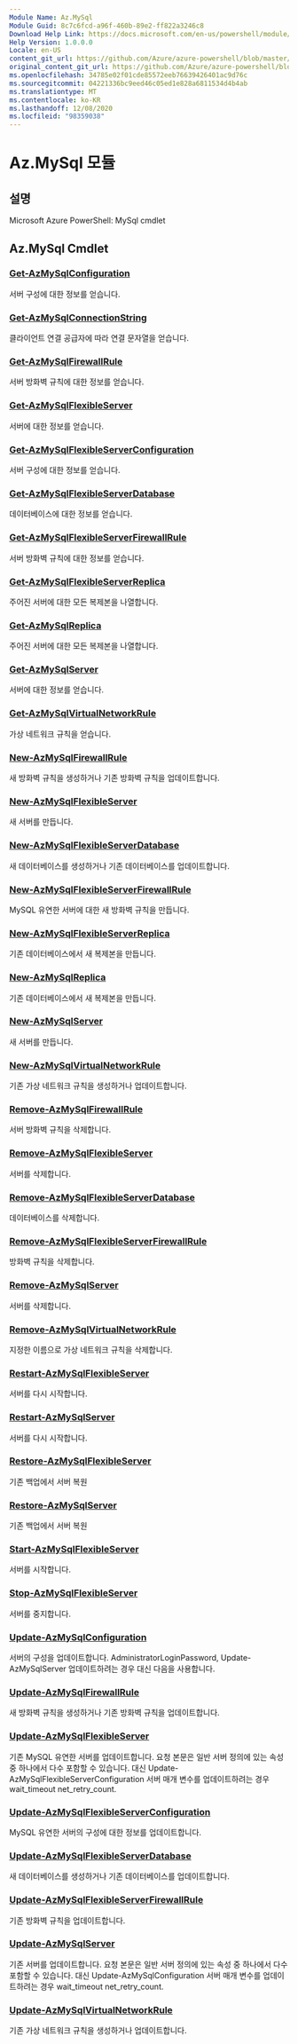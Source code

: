 ```yaml
---
Module Name: Az.MySql
Module Guid: 8c7c6fcd-a96f-460b-89e2-ff822a3246c8
Download Help Link: https://docs.microsoft.com/en-us/powershell/module/az.mysql
Help Version: 1.0.0.0
Locale: en-US
content_git_url: https://github.com/Azure/azure-powershell/blob/master/src/MySql/help/Az.MySql.md
original_content_git_url: https://github.com/Azure/azure-powershell/blob/master/src/MySql/help/Az.MySql.md
ms.openlocfilehash: 34785e02f01cde85572eeb76639426401ac9d76c
ms.sourcegitcommit: 04221336bc9eed46c05ed1e828a6811534d4b4ab
ms.translationtype: MT
ms.contentlocale: ko-KR
ms.lasthandoff: 12/08/2020
ms.locfileid: "98359038"
---
```

# Az.MySql 모듈
## 설명
Microsoft Azure PowerShell: MySql cmdlet

## Az.MySql Cmdlet
### [Get-AzMySqlConfiguration](Get-AzMySqlConfiguration.md)
서버 구성에 대한 정보를 얻습니다.

### [Get-AzMySqlConnectionString](Get-AzMySqlConnectionString.md)
클라이언트 연결 공급자에 따라 연결 문자열을 얻습니다.

### [Get-AzMySqlFirewallRule](Get-AzMySqlFirewallRule.md)
서버 방화벽 규칙에 대한 정보를 얻습니다.

### [Get-AzMySqlFlexibleServer](Get-AzMySqlFlexibleServer.md)
서버에 대한 정보를 얻습니다.

### [Get-AzMySqlFlexibleServerConfiguration](Get-AzMySqlFlexibleServerConfiguration.md)
서버 구성에 대한 정보를 얻습니다.

### [Get-AzMySqlFlexibleServerDatabase](Get-AzMySqlFlexibleServerDatabase.md)
데이터베이스에 대한 정보를 얻습니다.

### [Get-AzMySqlFlexibleServerFirewallRule](Get-AzMySqlFlexibleServerFirewallRule.md)
서버 방화벽 규칙에 대한 정보를 얻습니다.

### [Get-AzMySqlFlexibleServerReplica](Get-AzMySqlFlexibleServerReplica.md)
주어진 서버에 대한 모든 복제본을 나열합니다.

### [Get-AzMySqlReplica](Get-AzMySqlReplica.md)
주어진 서버에 대한 모든 복제본을 나열합니다.

### [Get-AzMySqlServer](Get-AzMySqlServer.md)
서버에 대한 정보를 얻습니다.

### [Get-AzMySqlVirtualNetworkRule](Get-AzMySqlVirtualNetworkRule.md)
가상 네트워크 규칙을 얻습니다.

### [New-AzMySqlFirewallRule](New-AzMySqlFirewallRule.md)
새 방화벽 규칙을 생성하거나 기존 방화벽 규칙을 업데이트합니다.

### [New-AzMySqlFlexibleServer](New-AzMySqlFlexibleServer.md)
새 서버를 만듭니다.

### [New-AzMySqlFlexibleServerDatabase](New-AzMySqlFlexibleServerDatabase.md)
새 데이터베이스를 생성하거나 기존 데이터베이스를 업데이트합니다.

### [New-AzMySqlFlexibleServerFirewallRule](New-AzMySqlFlexibleServerFirewallRule.md)
MySQL 유연한 서버에 대한 새 방화벽 규칙을 만듭니다.

### [New-AzMySqlFlexibleServerReplica](New-AzMySqlFlexibleServerReplica.md)
기존 데이터베이스에서 새 복제본을 만듭니다.

### [New-AzMySqlReplica](New-AzMySqlReplica.md)
기존 데이터베이스에서 새 복제본을 만듭니다.

### [New-AzMySqlServer](New-AzMySqlServer.md)
새 서버를 만듭니다.

### [New-AzMySqlVirtualNetworkRule](New-AzMySqlVirtualNetworkRule.md)
기존 가상 네트워크 규칙을 생성하거나 업데이트합니다.

### [Remove-AzMySqlFirewallRule](Remove-AzMySqlFirewallRule.md)
서버 방화벽 규칙을 삭제합니다.

### [Remove-AzMySqlFlexibleServer](Remove-AzMySqlFlexibleServer.md)
서버를 삭제합니다.

### [Remove-AzMySqlFlexibleServerDatabase](Remove-AzMySqlFlexibleServerDatabase.md)
데이터베이스를 삭제합니다.

### [Remove-AzMySqlFlexibleServerFirewallRule](Remove-AzMySqlFlexibleServerFirewallRule.md)
방화벽 규칙을 삭제합니다.

### [Remove-AzMySqlServer](Remove-AzMySqlServer.md)
서버를 삭제합니다.

### [Remove-AzMySqlVirtualNetworkRule](Remove-AzMySqlVirtualNetworkRule.md)
지정한 이름으로 가상 네트워크 규칙을 삭제합니다.

### [Restart-AzMySqlFlexibleServer](Restart-AzMySqlFlexibleServer.md)
서버를 다시 시작합니다.

### [Restart-AzMySqlServer](Restart-AzMySqlServer.md)
서버를 다시 시작합니다.

### [Restore-AzMySqlFlexibleServer](Restore-AzMySqlFlexibleServer.md)
기존 백업에서 서버 복원

### [Restore-AzMySqlServer](Restore-AzMySqlServer.md)
기존 백업에서 서버 복원

### [Start-AzMySqlFlexibleServer](Start-AzMySqlFlexibleServer.md)
서버를 시작합니다.

### [Stop-AzMySqlFlexibleServer](Stop-AzMySqlFlexibleServer.md)
서버를 중지합니다.

### [Update-AzMySqlConfiguration](Update-AzMySqlConfiguration.md)
서버의 구성을 업데이트합니다.
AdministratorLoginPassword, Update-AzMySqlServer 업데이트하려는 경우 대신 다음을 사용합니다.

### [Update-AzMySqlFirewallRule](Update-AzMySqlFirewallRule.md)
새 방화벽 규칙을 생성하거나 기존 방화벽 규칙을 업데이트합니다.

### [Update-AzMySqlFlexibleServer](Update-AzMySqlFlexibleServer.md)
기존 MySQL 유연한 서버를 업데이트합니다.
요청 본문은 일반 서버 정의에 있는 속성 중 하나에서 다수 포함할 수 있습니다.
대신 Update-AzMySqlFlexibleServerConfiguration 서버 매개 변수를 업데이트하려는 경우 wait_timeout net_retry_count.

### [Update-AzMySqlFlexibleServerConfiguration](Update-AzMySqlFlexibleServerConfiguration.md)
MySQL 유연한 서버의 구성에 대한 정보를 업데이트합니다.

### [Update-AzMySqlFlexibleServerDatabase](Update-AzMySqlFlexibleServerDatabase.md)
새 데이터베이스를 생성하거나 기존 데이터베이스를 업데이트합니다.

### [Update-AzMySqlFlexibleServerFirewallRule](Update-AzMySqlFlexibleServerFirewallRule.md)
기존 방화벽 규칙을 업데이트합니다.

### [Update-AzMySqlServer](Update-AzMySqlServer.md)
기존 서버를 업데이트합니다.
요청 본문은 일반 서버 정의에 있는 속성 중 하나에서 다수 포함할 수 있습니다.
대신 Update-AzMySqlConfiguration 서버 매개 변수를 업데이트하려는 경우 wait_timeout net_retry_count.

### [Update-AzMySqlVirtualNetworkRule](Update-AzMySqlVirtualNetworkRule.md)
기존 가상 네트워크 규칙을 생성하거나 업데이트합니다.

